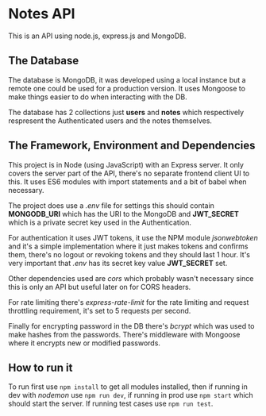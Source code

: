 # Notes API

This is an API using node.js, express.js and MongoDB.

## The Database

The database is MongoDB, it was developed using a local instance but a remote one could be used for a production version. It uses Mongoose to make things easier to do when interacting with the DB.

The database has 2 collections just **users** and **notes** which respectively respresent the Authenticated users and the notes themselves.

## The Framework, Environment and Dependencies

This project is in Node (using JavaScript) with an Express server. It only covers the server part of the API, there's no separate frontend client UI to this. It uses ES6 modules with import statements and a bit of babel when necessary.

The project does use a *.env* file for settings this should contain **MONGODB_URI** which has the URI to the MongoDB and **JWT_SECRET** which is a private secret key used in the Authentication.

For authentication it uses JWT tokens, it use the NPM module *jsonwebtoken* and it's a simple implementation where it just makes tokens and confirms them, there's no logout or revoking tokens and they should last 1 hour. It's very important that *.env* has its secret key value **JWT_SECRET** set.

Other dependencies used are *cors* which probably wasn't necessary since this is only an API but useful later on for CORS headers.

For rate limiting there's *express-rate-limit* for the rate limiting and request throttling requirement, it's set to 5 requests per second.

Finally for encrypting password in the DB there's *bcrypt* which was used to make hashes from the passwords. There's middleware with Mongoose where it encrypts new or modified passwords.

## How to run it

To run first use `npm install` to get all modules installed, then if running in dev with *nodemon* use `npm run dev`, if running in prod use `npm start` which should start the server. If running test cases use `npm run test`.
